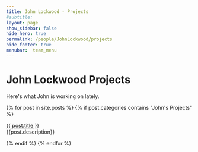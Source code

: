 ```yaml
---
title: John Lockwood - Projects
#subtitle: 
layout: page
show_sidebar: false
hide_hero: true
permalink: /people/JohnLockwood/projects
hide_footer: true
menubar:  team_menu
---
```

# John Lockwood Projects
Here's what John is working on lately.

{% for post in site.posts %}
{% if post.categories contains "John's Projects" %}
<p>
    <a href="{{ post.url }}">{{ post.title }}</a><br />  {{post.description}}
</p>
{% endif %}
{% endfor %}




